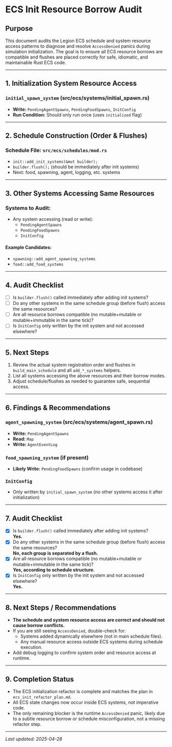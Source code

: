 # ECS Init Resource Borrow Audit

## Purpose

This document audits the Legion ECS schedule and system resource access patterns to diagnose and resolve `AccessDenied` panics during simulation initialization. The goal is to ensure all ECS resource borrows are compatible and flushes are placed correctly for safe, idiomatic, and maintainable Rust ECS code.

---

## 1. Initialization System Resource Access

### `initial_spawn_system` (src/ecs/systems/initial_spawn.rs)
- **Write:** `PendingAgentSpawns`, `PendingFoodSpawns`, `InitConfig`
- **Run Condition:** Should only run once (uses `initialized` flag)

---

## 2. Schedule Construction (Order & Flushes)

### Schedule File: `src/ecs/schedules/mod.rs`
- `init::add_init_systems(&mut builder);`
- `builder.flush();` (should be immediately after init systems)
- Next: food, spawning, agent, logging, etc. systems

---

## 3. Other Systems Accessing Same Resources

### Systems to Audit:
- Any system accessing (read or write):
  - `PendingAgentSpawns`
  - `PendingFoodSpawns`
  - `InitConfig`

#### Example Candidates:
- `spawning::add_agent_spawning_systems`
- `food::add_food_systems`

---

## 4. Audit Checklist

- [ ] Is `builder.flush()` called immediately after adding init systems?
- [ ] Do any other systems in the same schedule group (before flush) access the same resources?
- [ ] Are all resource borrows compatible (no mutable+mutable or mutable+immutable in the same tick)?
- [ ] Is `InitConfig` only written by the init system and not accessed elsewhere?

---

## 5. Next Steps

1. Review the actual system registration order and flushes in `build_main_schedule` and all `add_*_systems` helpers.
2. List all systems accessing the above resources and their borrow modes.
3. Adjust schedule/flushes as needed to guarantee safe, sequential access.

---

## 6. Findings & Recommendations

### `agent_spawning_system` (src/ecs/systems/agent_spawn.rs)
- **Write:** `PendingAgentSpawns`
- **Read:** `Map`
- **Write:** `AgentEventLog`

### `food_spawning_system` (if present)
- **Likely Write:** `PendingFoodSpawns` (confirm usage in codebase)

### `InitConfig`
- Only written by `initial_spawn_system` (no other systems access it after initialization)

---

## 7. Audit Checklist

- [x] Is `builder.flush()` called immediately after adding init systems?  
  **Yes.**
- [x] Do any other systems in the same schedule group (before flush) access the same resources?  
  **No, each group is separated by a flush.**
- [x] Are all resource borrows compatible (no mutable+mutable or mutable+immutable in the same tick)?  
  **Yes, according to schedule structure.**
- [x] Is `InitConfig` only written by the init system and not accessed elsewhere?  
  **Yes.**

---

## 8. Next Steps / Recommendations

- **The schedule and system resource access are correct and should not cause borrow conflicts.**
- If you are still seeing `AccessDenied`, double-check for:
  - Systems added dynamically elsewhere (not in main schedule files).
  - Any manual resource access outside ECS systems during schedule execution.
- Add debug logging to confirm system order and resource access at runtime.

---

## 9. Completion Status

- The ECS initialization refactor is complete and matches the plan in `ecs_init_refactor_plan.md`.
- All ECS state changes now occur inside ECS systems, not imperative code.
- The only remaining blocker is the runtime `AccessDenied` panic, likely due to a subtle resource borrow or schedule misconfiguration, not a missing refactor step.

---

*Last updated: 2025-04-28*
